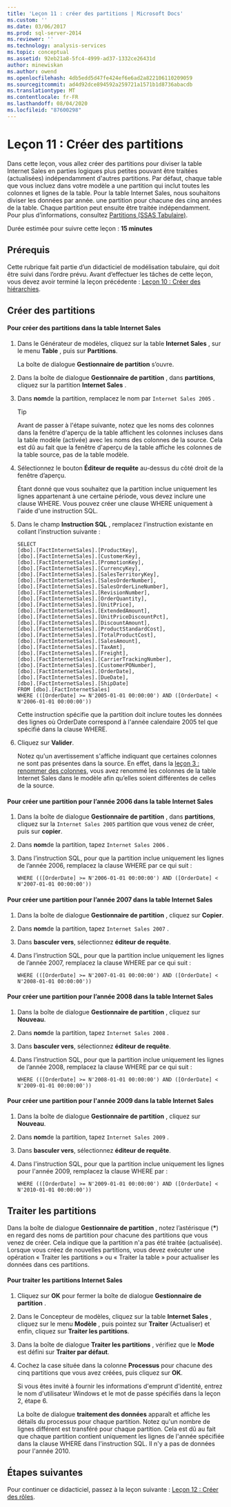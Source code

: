 ```yaml
---
title: 'Leçon 11 : créer des partitions | Microsoft Docs'
ms.custom: ''
ms.date: 03/06/2017
ms.prod: sql-server-2014
ms.reviewer: ''
ms.technology: analysis-services
ms.topic: conceptual
ms.assetid: 92eb21a8-5fc4-4999-ad37-1332ce26431d
author: minewiskan
ms.author: owend
ms.openlocfilehash: 4db5edd5d47fe424ef6e6ad2a822106110209059
ms.sourcegitcommit: ad4d92dce894592a259721a1571b1d8736abacdb
ms.translationtype: MT
ms.contentlocale: fr-FR
ms.lasthandoff: 08/04/2020
ms.locfileid: "87600298"
---
```

# <a name="lesson-11-create-partitions"></a>Leçon 11 : Créer des partitions
  Dans cette leçon, vous allez créer des partitions pour diviser la table Internet Sales en parties logiques plus petites pouvant être traitées (actualisées) indépendamment d'autres partitions. Par défaut, chaque table que vous incluez dans votre modèle a une partition qui inclut toutes les colonnes et lignes de la table. Pour la table Internet Sales, nous souhaitons diviser les données par année. une partition pour chacune des cinq années de la table.  Chaque partition peut ensuite être traitée indépendamment. Pour plus d’informations, consultez [Partitions &#40;SSAS Tabulaire&#41;](tabular-models/partitions-ssas-tabular.md).  
  
 Durée estimée pour suivre cette leçon : **15 minutes**  
  
## <a name="prerequisites"></a>Prérequis  
 Cette rubrique fait partie d’un didacticiel de modélisation tabulaire, qui doit être suivi dans l’ordre prévu. Avant d’effectuer les tâches de cette leçon, vous devez avoir terminé la leçon précédente : [Leçon 10 : Créer des hiérarchies](lesson-9-create-hierarchies.md).  
  
## <a name="create-partitions"></a>Créer des partitions  
  
#### <a name="to-create-partitions-in-the-internet-sales-table"></a>Pour créer des partitions dans la table Internet Sales  
  
1.  Dans le Générateur de modèles, cliquez sur la table **Internet Sales** , sur le menu **Table** , puis sur **Partitions**.  
  
     La boîte de dialogue **Gestionnaire de partition** s’ouvre.  
  
2.  Dans la boîte de dialogue **Gestionnaire de partition** , dans **partitions**, cliquez sur la partition **Internet Sales** .  
  
3.  Dans **nom**de la partition, remplacez le nom par `Internet Sales 2005` .  
  
    > [!TIP]  
    >  Avant de passer à l'étape suivante, notez que les noms des colonnes dans la fenêtre d'aperçu de la table affichent les colonnes incluses dans la table modèle (activée) avec les noms des colonnes de la source. Cela est dû au fait que la fenêtre d'aperçu de la table affiche les colonnes de la table source, pas de la table modèle.  
  
4.  Sélectionnez le bouton **Éditeur de requête** au-dessus du côté droit de la fenêtre d’aperçu.  
  
     Étant donné que vous souhaitez que la partition inclue uniquement les lignes appartenant à une certaine période, vous devez inclure une clause WHERE. Vous pouvez créer une clause WHERE uniquement à l'aide d'une instruction SQL.  
  
5.  Dans le champ **Instruction SQL** , remplacez l’instruction existante en collant l’instruction suivante :  
  
    ```  
    SELECT   
    [dbo].[FactInternetSales].[ProductKey],  
    [dbo].[FactInternetSales].[CustomerKey],  
    [dbo].[FactInternetSales].[PromotionKey],  
    [dbo].[FactInternetSales].[CurrencyKey],  
    [dbo].[FactInternetSales].[SalesTerritoryKey],  
    [dbo].[FactInternetSales].[SalesOrderNumber],  
    [dbo].[FactInternetSales].[SalesOrderLineNumber],  
    [dbo].[FactInternetSales].[RevisionNumber],  
    [dbo].[FactInternetSales].[OrderQuantity],  
    [dbo].[FactInternetSales].[UnitPrice],  
    [dbo].[FactInternetSales].[ExtendedAmount],  
    [dbo].[FactInternetSales].[UnitPriceDiscountPct],  
    [dbo].[FactInternetSales].[DiscountAmount],  
    [dbo].[FactInternetSales].[ProductStandardCost],  
    [dbo].[FactInternetSales].[TotalProductCost],  
    [dbo].[FactInternetSales].[SalesAmount],  
    [dbo].[FactInternetSales].[TaxAmt],  
    [dbo].[FactInternetSales].[Freight],  
    [dbo].[FactInternetSales].[CarrierTrackingNumber],  
    [dbo].[FactInternetSales].[CustomerPONumber],  
    [dbo].[FactInternetSales].[OrderDate],  
    [dbo].[FactInternetSales].[DueDate],  
    [dbo].[FactInternetSales].[ShipDate]   
    FROM [dbo].[FactInternetSales]  
    WHERE (([OrderDate] >= N'2005-01-01 00:00:00') AND ([OrderDate] < N'2006-01-01 00:00:00'))  
    ```  
  
     Cette instruction spécifie que la partition doit inclure toutes les données des lignes où OrderDate correspond à l'année calendaire 2005 tel que spécifié dans la clause WHERE.  
  
6.  Cliquez sur **Valider**.  
  
     Notez qu'un avertissement s'affiche indiquant que certaines colonnes ne sont pas présentes dans la source. En effet, dans la [leçon 3 : renommer des colonnes](rename-columns.md), vous avez renommé les colonnes de la table Internet Sales dans le modèle afin qu’elles soient différentes de celles de la source.  
  
#### <a name="to-create-a-partition-for-the-2006-year-in-the-internet-sales-table"></a>Pour créer une partition pour l’année 2006 dans la table Internet Sales  
  
1.  Dans la boîte de dialogue **Gestionnaire de partition** , dans **partitions**, cliquez sur la `Internet Sales 2005` partition que vous venez de créer, puis sur **copier**.  
  
2.  Dans **nom**de la partition, tapez `Internet Sales 2006` .  
  
3.  Dans l’instruction SQL, pour que la partition inclue uniquement les lignes de l’année 2006, remplacez la clause WHERE par ce qui suit :  
  
    ```  
    WHERE (([OrderDate] >= N'2006-01-01 00:00:00') AND ([OrderDate] < N'2007-01-01 00:00:00'))  
    ```  
  
#### <a name="to-create-a-partition-for-the-2007-year-in-the-internet-sales-table"></a>Pour créer une partition pour l’année 2007 dans la table Internet Sales  
  
1.  Dans la boîte de dialogue **Gestionnaire de partition** , cliquez sur **Copier**.  
  
2.  Dans **nom**de la partition, tapez `Internet Sales 2007` .  
  
3.  Dans **basculer vers**, sélectionnez **éditeur de requête**.  
  
4.  Dans l’instruction SQL, pour que la partition inclue uniquement les lignes de l’année 2007, remplacez la clause WHERE par ce qui suit :  
  
    ```  
    WHERE (([OrderDate] >= N'2007-01-01 00:00:00') AND ([OrderDate] < N'2008-01-01 00:00:00'))  
    ```  
  
#### <a name="to-create-a-partition-for-the-2008-year-in-the-internet-sales-table"></a>Pour créer une partition pour l’année 2008 dans la table Internet Sales  
  
1.  Dans la boîte de dialogue **Gestionnaire de partition** , cliquez sur **Nouveau**.  
  
2.  Dans **nom**de la partition, tapez `Internet Sales 2008` .  
  
3.  Dans **basculer vers**, sélectionnez **éditeur de requête**.  
  
4.  Dans l’instruction SQL, pour que la partition inclue uniquement les lignes de l’année 2008, remplacez la clause WHERE par ce qui suit :  
  
    ```  
    WHERE (([OrderDate] >= N'2008-01-01 00:00:00') AND ([OrderDate] < N'2009-01-01 00:00:00'))  
    ```  
  
#### <a name="to-create-a-partition-for-the-2009-year-in-the-internet-sales-table"></a>Pour créer une partition pour l'année 2009 dans la table Internet Sales  
  
1.  Dans la boîte de dialogue **Gestionnaire de partition** , cliquez sur **Nouveau**.  
  
2.  Dans **nom**de la partition, tapez `Internet Sales 2009` .  
  
3.  Dans **basculer vers**, sélectionnez **éditeur de requête**.  
  
4.  Dans l'instruction SQL, pour que la partition inclue uniquement les lignes pour l'année 2009, remplacez la clause WHERE par :  
  
    ```  
    WHERE (([OrderDate] >= N'2009-01-01 00:00:00') AND ([OrderDate] < N'2010-01-01 00:00:00'))  
    ```  
  
## <a name="process-partitions"></a>Traiter les partitions  
 Dans la boîte de dialogue **Gestionnaire de partition** , notez l’astérisque (**\***) en regard des noms de partition pour chacune des partitions que vous venez de créer. Cela indique que la partition n'a pas été traitée (actualisée). Lorsque vous créez de nouvelles partitions, vous devez exécuter une opération « Traiter les partitions » ou « Traiter la table » pour actualiser les données dans ces partitions.  
  
#### <a name="to-process-internet-sales-partitions"></a>Pour traiter les partitions Internet Sales  
  
1.  Cliquez sur **OK** pour fermer la boîte de dialogue **Gestionnaire de partition** .  
  
2.  Dans le Concepteur de modèles, cliquez sur la table **Internet Sales** , cliquez sur le menu **Modèle** , puis pointez sur **Traiter** (Actualiser) et enfin, cliquez sur **Traiter les partitions**.  
  
3.  Dans la boîte de dialogue **Traiter les partitions** , vérifiez que le **Mode** est défini sur **Traiter par défaut**.  
  
4.  Cochez la case située dans la colonne **Processus** pour chacune des cinq partitions que vous avez créées, puis cliquez sur **OK**.  
  
     Si vous êtes invité à fournir les informations d'emprunt d'identité, entrez le nom d'utilisateur Windows et le mot de passe spécifiés dans la leçon 2, étape 6.  
  
     La boîte de dialogue **traitement des données** apparaît et affiche les détails du processus pour chaque partition. Notez qu'un nombre de lignes différent est transféré pour chaque partition. Cela est dû au fait que chaque partition contient uniquement les lignes de l'année spécifiée dans la clause WHERE dans l'instruction SQL. Il n'y a pas de données pour l'année 2010.  
  
## <a name="next-steps"></a>Étapes suivantes  
 Pour continuer ce didacticiel, passez à la leçon suivante : [Leçon 12 : Créer des rôles](lesson-11-create-roles.md).  
  
  
